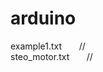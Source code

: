 # arduino

example1.txt    &nbsp;&nbsp;&nbsp;&nbsp;&nbsp;  //  </br>
steo_motor.txt  &nbsp;&nbsp;&nbsp;&nbsp;&nbsp;  //  </br>
